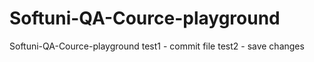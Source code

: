 # Softuni-QA-Cource-playground
Softuni-QA-Cource-playground
test1 - commit file
test2 - save changes
